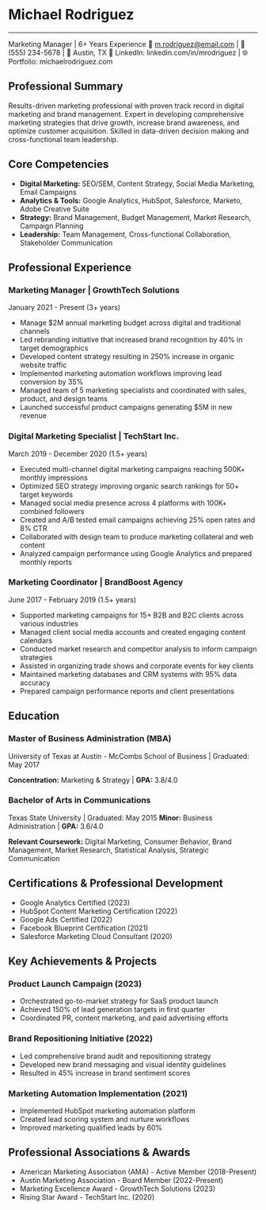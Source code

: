 # Michael Rodriguez

---

Marketing Manager | 6+ Years Experience 📧 m.rodriguez@email.com | 📱 (555) 234-5678 | 📍 Austin, TX 💼 LinkedIn: linkedin.com/in/mrodriguez | 🌐 Portfolio: michaelrodriguez.com

## Professional Summary

Results-driven marketing professional with proven track record in digital marketing and brand management. Expert in developing comprehensive marketing strategies that drive growth, increase brand awareness, and optimize customer acquisition. Skilled in data-driven decision making and cross-functional team leadership.

## Core Competencies

- **Digital Marketing:** SEO/SEM, Content Strategy, Social Media Marketing, Email Campaigns
- **Analytics & Tools:** Google Analytics, HubSpot, Salesforce, Marketo, Adobe Creative Suite
- **Strategy:** Brand Management, Budget Management, Market Research, Campaign Planning
- **Leadership:** Team Management, Cross-functional Collaboration, Stakeholder Communication

## Professional Experience

### Marketing Manager | GrowthTech Solutions

January 2021 - Present (3+ years)

- Manage $2M annual marketing budget across digital and traditional channels
- Led rebranding initiative that increased brand recognition by 40% in target demographics
- Developed content strategy resulting in 250% increase in organic website traffic
- Implemented marketing automation workflows improving lead conversion by 35%
- Managed team of 5 marketing specialists and coordinated with sales, product, and design teams
- Launched successful product campaigns generating $5M in new revenue

### Digital Marketing Specialist | TechStart Inc.

March 2019 - December 2020 (1.5+ years)

- Executed multi-channel digital marketing campaigns reaching 500K+ monthly impressions
- Optimized SEO strategy improving organic search rankings for 50+ target keywords
- Managed social media presence across 4 platforms with 100K+ combined followers
- Created and A/B tested email campaigns achieving 25% open rates and 8% CTR
- Collaborated with design team to produce marketing collateral and web content
- Analyzed campaign performance using Google Analytics and prepared monthly reports

### Marketing Coordinator | BrandBoost Agency

June 2017 - February 2019 (1.5+ years)

- Supported marketing campaigns for 15+ B2B and B2C clients across various industries
- Managed client social media accounts and created engaging content calendars
- Conducted market research and competitor analysis to inform campaign strategies
- Assisted in organizing trade shows and corporate events for key clients
- Maintained marketing databases and CRM systems with 95% data accuracy
- Prepared campaign performance reports and client presentations

## Education

### Master of Business Administration (MBA)

University of Texas at Austin - McCombs School of Business | Graduated: May 2017

**Concentration:** Marketing & Strategy | **GPA:** 3.8/4.0

### Bachelor of Arts in Communications

Texas State University | Graduated: May 2015 **Minor:** Business Administration | **GPA:** 3.6/4.0

**Relevant Coursework:** Digital Marketing, Consumer Behavior, Brand Management, Market Research, Statistical Analysis, Strategic Communication

## Certifications & Professional Development

- Google Analytics Certified (2023)
- HubSpot Content Marketing Certification (2022)
- Google Ads Certified (2022)
- Facebook Blueprint Certification (2021)
- Salesforce Marketing Cloud Consultant (2020)

## Key Achievements & Projects

### Product Launch Campaign (2023)

- Orchestrated go-to-market strategy for SaaS product launch
- Achieved 150% of lead generation targets in first quarter
- Coordinated PR, content marketing, and paid advertising efforts

### Brand Repositioning Initiative (2022)

- Led comprehensive brand audit and repositioning strategy
- Developed new brand messaging and visual identity guidelines
- Resulted in 45% increase in brand sentiment scores

### Marketing Automation Implementation (2021)

- Implemented HubSpot marketing automation platform
- Created lead scoring system and nurture workflows
- Improved marketing qualified leads by 60%

## Professional Associations & Awards

- American Marketing Association (AMA) - Active Member (2018-Present)
- Austin Marketing Association - Board Member (2022-Present)
- Marketing Excellence Award - GrowthTech Solutions (2023)
- Rising Star Award - TechStart Inc. (2020)
